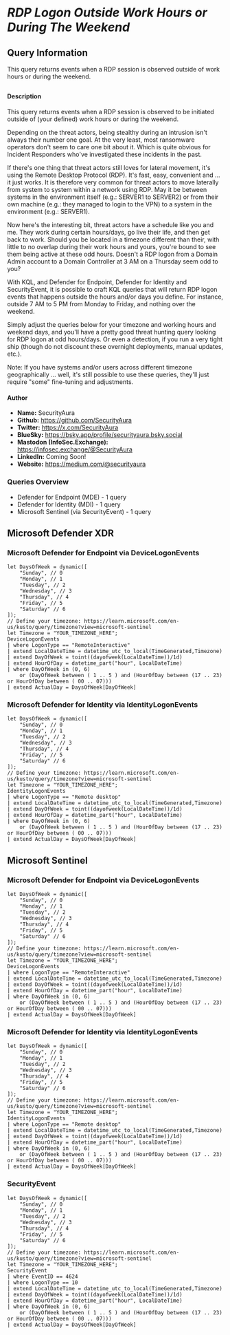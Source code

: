 # *RDP Logon Outside Work Hours or During The Weekend*

## Query Information

This query returns events when a RDP session is observed outside of work hours or during the weekend.

##

#### Description

This query returns events when a RDP session is observed to be initiated outside of (your defined) work hours or during the weekend.

Depending on the threat actors, being stealthy during an intrusion isn't always their number one goal. At the very least, most ransomware operators don't seem to care one bit about it. Which is quite obvious for Incident Responders who've investigated these incidents in the past.

If there's one thing that threat actors still loves for lateral movement, it's using the Remote Desktop Protocol (RDP). It's fast, easy, convenient and ... it just works. It is therefore very common for threat actors to move laterally from system to system within a network using RDP. May it be between systems in the environment itself (e.g.: SERVER1 to SERVER2) or from their own machine (e.g.: they managed to login to the VPN) to a system in the environment (e.g.: SERVER1).

Now here's the interesting bit, threat actors have a schedule like you and me. They work during certain hours/days, go live their life, and then get back to work. Should you be located in a timezone different than their, with little to no overlap during their work hours and yours, you're bound to see them being active at these odd hours. Doesn't a RDP logon from a Domain Admin account to a Domain Controller at 3 AM on a Thursday seem odd to you?

With KQL, and Defender for Endpoint, Defender for Identity and SecurityEvent, it is possible to craft KQL queries that will return RDP logon events that happens outside the hours and/or days you define. For instance, outside 7 AM to 5 PM from Monday to Friday, and nothing over the weekend.

Simply adjust the queries below for your timezone and working hours and weekend days, and you'll have a pretty good threat hunting query looking for RDP logon at odd hours/days. Or even a detection, if you run a very tight ship (though do not discount these overnight deployments, manual updates, etc.).

Note: If you have systems and/or users across different timezone geographically ... well, it's still possible to use these queries, they'll just require "some" fine-tuning and adjustments.

#### Author <Optional>
- **Name:** SecurityAura
- **Github:** https://github.com/SecurityAura
- **Twitter:** https://x.com/SecurityAura
- **BlueSky:** https://bsky.app/profile/securityaura.bsky.social
- **Mastodon (InfoSec.Exchange):** https://infosec.exchange/@SecurityAura
- **LinkedIn:** Coming Soon!
- **Website:** https://medium.com/@securityaura

### Queries Overview ###

- Defender for Endpoint (MDE) - 1 query
- Defender for Identity (MDI) - 1 query
- Microsoft Sentinel (via SecurityEvent) - 1 query

## Microsoft Defender XDR ##
### Microsoft Defender for Endpoint via DeviceLogonEvents ###
```KQL
let DaysOfWeek = dynamic([
    "Sunday", // 0
    "Monday", // 1
    "Tuesday", // 2
    "Wednesday", // 3
    "Thursday", // 4
    "Friday", // 5
    "Saturday" // 6
]);
// Define your timezone: https://learn.microsoft.com/en-us/kusto/query/timezone?view=microsoft-sentinel
let Timezone = "YOUR_TIMEZONE_HERE";
DeviceLogonEvents
| where LogonType == "RemoteInteractive"
| extend LocalDateTime = datetime_utc_to_local(TimeGenerated,Timezone)
| extend DayOfWeek = toint((dayofweek(LocalDateTime))/1d)
| extend HourOfDay = datetime_part("hour", LocalDateTime)
| where DayOfWeek in (0, 6)
    or (DayOfWeek between ( 1 .. 5 ) and (HourOfDay between (17 .. 23) or HourOfDay between ( 00 .. 07)))
| extend ActualDay = DaysOfWeek[DayOfWeek]
```
### Microsoft Defender for Identity via IdentityLogonEvents ###
```KQL
let DaysOfWeek = dynamic([
    "Sunday", // 0
    "Monday", // 1
    "Tuesday", // 2
    "Wednesday", // 3
    "Thursday", // 4
    "Friday", // 5
    "Saturday" // 6
]);
// Define your timezone: https://learn.microsoft.com/en-us/kusto/query/timezone?view=microsoft-sentinel
let Timezone = "YOUR_TIMEZONE_HERE";
IdentityLogonEvents
| where LogonType == "Remote desktop"
| extend LocalDateTime = datetime_utc_to_local(TimeGenerated,Timezone)
| extend DayOfWeek = toint((dayofweek(LocalDateTime))/1d)
| extend HourOfDay = datetime_part("hour", LocalDateTime)
| where DayOfWeek in (0, 6)
    or (DayOfWeek between ( 1 .. 5 ) and (HourOfDay between (17 .. 23) or HourOfDay between ( 00 .. 07)))
| extend ActualDay = DaysOfWeek[DayOfWeek]
```
## Microsoft Sentinel ##
### Microsoft Defender for Endpoint via DeviceLogonEvents ###
```KQL
let DaysOfWeek = dynamic([
    "Sunday", // 0
    "Monday", // 1
    "Tuesday", // 2
    "Wednesday", // 3
    "Thursday", // 4
    "Friday", // 5
    "Saturday" // 6
]);
// Define your timezone: https://learn.microsoft.com/en-us/kusto/query/timezone?view=microsoft-sentinel
let Timezone = "YOUR_TIMEZONE_HERE";
DeviceLogonEvents
| where LogonType == "RemoteInteractive"
| extend LocalDateTime = datetime_utc_to_local(TimeGenerated,Timezone)
| extend DayOfWeek = toint((dayofweek(LocalDateTime))/1d)
| extend HourOfDay = datetime_part("hour", LocalDateTime)
| where DayOfWeek in (0, 6)
    or (DayOfWeek between ( 1 .. 5 ) and (HourOfDay between (17 .. 23) or HourOfDay between ( 00 .. 07)))
| extend ActualDay = DaysOfWeek[DayOfWeek]
```
### Microsoft Defender for Identity via IdentityLogonEvents ###
```KQL
let DaysOfWeek = dynamic([
    "Sunday", // 0
    "Monday", // 1
    "Tuesday", // 2
    "Wednesday", // 3
    "Thursday", // 4
    "Friday", // 5
    "Saturday" // 6
]);
// Define your timezone: https://learn.microsoft.com/en-us/kusto/query/timezone?view=microsoft-sentinel
let Timezone = "YOUR_TIMEZONE_HERE";
IdentityLogonEvents
| where LogonType == "Remote desktop"
| extend LocalDateTime = datetime_utc_to_local(TimeGenerated,Timezone)
| extend DayOfWeek = toint((dayofweek(LocalDateTime))/1d)
| extend HourOfDay = datetime_part("hour", LocalDateTime)
| where DayOfWeek in (0, 6)
    or (DayOfWeek between ( 1 .. 5 ) and (HourOfDay between (17 .. 23) or HourOfDay between ( 00 .. 07)))
| extend ActualDay = DaysOfWeek[DayOfWeek]
```
### SecurityEvent ###
```KQL
let DaysOfWeek = dynamic([
    "Sunday", // 0
    "Monday", // 1
    "Tuesday", // 2
    "Wednesday", // 3
    "Thursday", // 4
    "Friday", // 5
    "Saturday" // 6
]);
// Define your timezone: https://learn.microsoft.com/en-us/kusto/query/timezone?view=microsoft-sentinel
let Timezone = "YOUR_TIMEZONE_HERE";
SecurityEvent
| where EventID == 4624
| where LogonType == 10
| extend LocalDateTime = datetime_utc_to_local(TimeGenerated,Timezone)
| extend DayOfWeek = toint((dayofweek(LocalDateTime))/1d)
| extend HourOfDay = datetime_part("hour", LocalDateTime)
| where DayOfWeek in (0, 6)
    or (DayOfWeek between ( 1 .. 5 ) and (HourOfDay between (17 .. 23) or HourOfDay between ( 00 .. 07)))
| extend ActualDay = DaysOfWeek[DayOfWeek]
```
